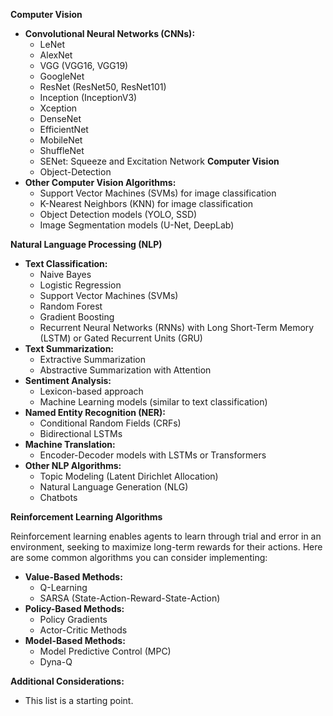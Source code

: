 **Computer Vision**

* **Convolutional Neural Networks (CNNs):**
    * LeNet
    * AlexNet
    * VGG (VGG16, VGG19)
    * GoogleNet
    * ResNet (ResNet50, ResNet101)
    * Inception (InceptionV3)
    * Xception
    * DenseNet
    * EfficientNet
    * MobileNet
    * ShuffleNet
    * SENet: Squeeze and Excitation Network
**Computer Vision**
    * Object-Detection
* **Other Computer Vision Algorithms:**
    * Support Vector Machines (SVMs) for image classification
    * K-Nearest Neighbors (KNN) for image classification
    * Object Detection models (YOLO, SSD)
    * Image Segmentation models (U-Net, DeepLab)

**Natural Language Processing (NLP)**

* **Text Classification:**
    * Naive Bayes
    * Logistic Regression
    * Support Vector Machines (SVMs)
    * Random Forest
    * Gradient Boosting
    * Recurrent Neural Networks (RNNs) with Long Short-Term Memory (LSTM) or Gated Recurrent Units (GRU)
* **Text Summarization:**
    * Extractive Summarization
    * Abstractive Summarization with Attention
* **Sentiment Analysis:**
    * Lexicon-based approach
    * Machine Learning models (similar to text classification)
* **Named Entity Recognition (NER):**
    * Conditional Random Fields (CRFs)
    * Bidirectional LSTMs
* **Machine Translation:**
    * Encoder-Decoder models with LSTMs or Transformers
* **Other NLP Algorithms:**
    * Topic Modeling (Latent Dirichlet Allocation)
    * Natural Language Generation (NLG)
    * Chatbots

**Reinforcement Learning Algorithms**

Reinforcement learning enables agents to learn through trial and error in an environment, seeking to maximize long-term rewards for their actions. Here are some common algorithms you can consider implementing:

* **Value-Based Methods:**
    * Q-Learning
    * SARSA (State-Action-Reward-State-Action)
* **Policy-Based Methods:**
    * Policy Gradients
    * Actor-Critic Methods
* **Model-Based Methods:**
    * Model Predictive Control (MPC)
    * Dyna-Q

**Additional Considerations:**

* This list is a starting point.